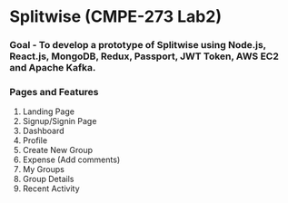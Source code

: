 # Splitwise (CMPE-273 Lab2)

### Goal - To develop a prototype of Splitwise using Node.js, React.js, MongoDB, Redux, Passport, JWT Token, AWS EC2 and Apache Kafka.

### Pages and Features
1. Landing Page
2. Signup/Signin Page
3. Dashboard
4. Profile
5. Create New Group
6. Expense (Add comments)
7. My Groups
8. Group Details
9. Recent Activity

